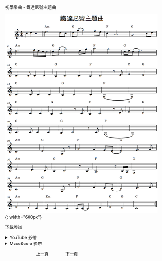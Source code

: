 ﻿---
---
初學樂曲 - 鐵達尼號主題曲

![鐵達尼號主題曲](/assets/Piano/B-MyHeartWillGoOn.png){: width="600px"}

<a href="/assets/Piano/B-MyHeartWillGoOn.pdf" target="_blank">下載琴譜</a>

<details>
  <summary>YouTube 影帶</summary>
<ol>
<iframe width="560" height="315" src="https://www.youtube.com/embed/kaE7p0dhiWk" title="鐵達尼號主題曲" frameborder="0" allow="accelerometer; autoplay; clipboard-write; encrypted-media; gyroscope; picture-in-picture; web-share" allowfullscreen></iframe>
</ol>
</details>

<details>
  <summary>MuseScore 影帶</summary>
<ol>
<a href="https://musescore.com/user/65457238/scores/11081701?share=copy_link" target="_blank">Open to Play</a>
</ol>
</details>



&nbsp;&nbsp;&nbsp;&nbsp;&nbsp;&nbsp;&nbsp;&nbsp;&nbsp;&nbsp;&nbsp;&nbsp;
&nbsp;&nbsp;&nbsp;&nbsp;&nbsp;&nbsp;&nbsp;&nbsp;&nbsp;&nbsp;&nbsp;&nbsp;
[上一頁](B-Romance-2)
&nbsp;&nbsp;&nbsp;&nbsp;&nbsp;&nbsp;&nbsp;&nbsp;&nbsp;&nbsp;&nbsp;&nbsp;
[下一頁](Tutor)









